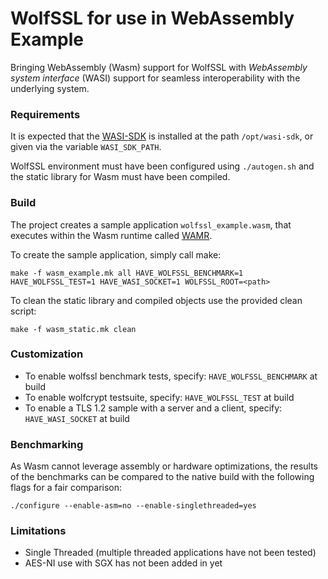# WolfSSL for use in WebAssembly Example
Bringing WebAssembly (Wasm) support for WolfSSL with *WebAssembly system interface* (WASI) support for seamless interoperability with the underlying system.

### Requirements
It is expected that the [WASI-SDK](https://github.com/WebAssembly/wasi-sdk) is installed at the path `/opt/wasi-sdk`, or given via the variable `WASI_SDK_PATH`.

WolfSSL environment must have been configured using `./autogen.sh` and the static library for Wasm must have been compiled.

### Build
The project creates a sample application `wolfssl_example.wasm`, that executes within the Wasm runtime called [WAMR](https://github.com/bytecodealliance/wasm-micro-runtime).

To create the sample application, simply call make:

`make -f wasm_example.mk all HAVE_WOLFSSL_BENCHMARK=1 HAVE_WOLFSSL_TEST=1 HAVE_WASI_SOCKET=1 WOLFSSL_ROOT=<path>`

To clean the static library and compiled objects use the provided clean script:

`make -f wasm_static.mk clean`

### Customization
- To enable wolfssl benchmark tests, specify: `HAVE_WOLFSSL_BENCHMARK` at build
- To enable wolfcrypt testsuite, specify: `HAVE_WOLFSSL_TEST` at build
- To enable a TLS 1.2 sample with a server and a client, specify: `HAVE_WASI_SOCKET` at build

### Benchmarking

As Wasm cannot leverage assembly or hardware optimizations, the results of the benchmarks can be compared to the native build with the following flags for a fair comparison:

```
./configure --enable-asm=no --enable-singlethreaded=yes
```

### Limitations
- Single Threaded (multiple threaded applications have not been tested)
- AES-NI use with SGX has not been added in yet

